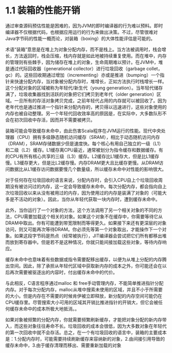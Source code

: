 # 1.1 装箱的性能开销
通过审查源码预估性能是困难的，因为JVM的即时编译器的行为难以预料。即时编译器不仅根据代码，也根据应用运行的行为来做出决策。不过，尽管很难对Java字节码的性能一概而论，对装箱（boxing）的大体性能评估是可能的。

  术语“装箱”意思是在堆上为对象分配内存，而不是栈上。当方法被调用时，栈会增长，方法返回时，栈会压缩，栈内存就是如此地被持续重复使用。而在堆中，内存的管理则有些棘手，因为储存在堆上的对象，生命周期难以预计。在JVM中，堆是通过代际回收器（generational collector）进行垃圾回收（garbage collet，gc）的。这些回收期通过增加（incrementing）亦或是推进（bumping）一个指针来快速分配内存，当对象被分配内存时，堆增长，正如方法执行时栈增长一样。这个分配对象的区域被称为年轻代/新生代（young generation）。当年轻代储存满了，垃圾收集器找到活跃的对象把它们拷贝到老年代（older generation）区域。一旦所有的存活对象拷贝完成，之前年轻代占用的内存就可以被回收了。因为老年代也是通过推进一个指针来分配内存的，拷贝得以迅速进行，这些对象使用的内存也被自动整理。另一个年轻代回收效率高的原因是，在实际中，大多数队形不会在初次回收中存活，因而并不需要被拷贝。

  装箱可能会导致缓存未命中，由此伤害Scala程序在JVM运行的性能。现代中央处理器（CPU）拥有多级静态随机访问缓存（SRAM），相比于动态随机访问内存（DRAM），SRAM存储数据少但是速度快。每个核心有用自己独立的一级（L1）和二级（L2）缓存。L1缓存离CPU最近，通常被划分为指令缓存和数据缓存。有的CPU有所有核心共享的三级（L3）缓存。L2缓存比L1缓存大，但是比L1缓存慢。L3缓存更大，但是比L2缓存慢。内存DRAM更大且比缓存更慢。从DRAM访问数据比从L1缓存访问数据要慢几个数量级，所以缓存未命中对性能的影响很大。

  对于任何存在垃圾回收的语言来说，分配内存时，会引入CPU自上个垃圾回收周期没有被访问过的内存，这一定会导致缓存未命中。每次分配内存，都会指向自上次垃圾回收以来从没有被用过的内存，因为使用过的内存是装满了对象的（可能大多是不活动的对象）。因此，当你从年轻代获取一块内存时，遭到缓存未命中。

  此外，当你运行了一个对象的方法，这个方法调用了另一个相关对象的不同的方法，CPU需要加载这个相关的对象。如果这个对象不在缓存中，你需要等待它从DRAM中取出。你有可能遭到带宽限制而等得更久。如果接下来还有更深层的对象访问，则又可能再次等待DRAM。你必须先等第一个对象取出，才能操作下一个对象。如果这段字节码是热点（经常被执行），JIT编译器会尝试把它们所有都移出堆而放到寄存器中。但是若不是这种情况，你就只能间接加载这些对象，等待内存响应。

  缓存未命中也意味着有些数据或指令需要配移出缓存，以便为从堆上分配的内存腾出空间。因此，除了承担从年轻代区域中获取新内存的成本之外，你可能还会在以后再次需要被驱逐出的内容时，付出缓存未命中的代价。

  与此相反，C语言程序通过malloc 和 free手动管理内存，不能简单推进指针分配内存。对于每次分配内存，malloc从堆中搜索未使用的区域，并且不小于所需要的大小。但是内存在不需要的时候肯伊被立即释放，新分配的内存空间可能仍在CPU缓存里。尽管搜索大小可用的区域其开销比推进指针的开销大，但它会被任何缓存未命中的成本所极大地抵消。。

  如果对象被频繁的分配内存，你就需要频繁刷新缓存，才能把对象分配的新内存带入，而这些对象往往寿命不长。垃圾回收的成本会很低，因为大多数对象在年轻代的第一次回收中就不会存活。总之，在一个有垃圾回收的语言中，装箱的主要成本是：1.分配内存时，可能需要持续刷新缓存来容纳新的对象，2.由间接引用导致的缓存未命中，3.由于缓存清理而移出、需要重新加载的对象
